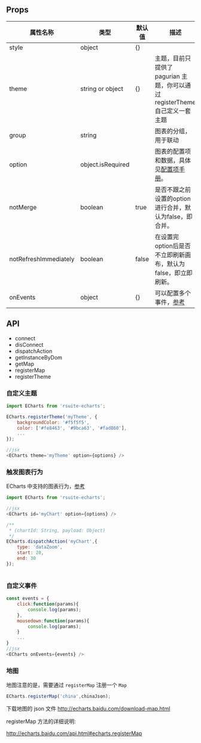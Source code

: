 
## Props

属性名称                  | 类型                | 默认值   | 描述
--------------------- | ----------------- | ----- | -----------------------------------------------------------------
style                 | object            | {}    |
theme                 | string or object  | {}    | 主题，目前只提供了 pagurian 主题，你可以通过registerTheme 自己定义一套主题
group                 | string            |       | 图表的分组，用于联动
option                | object.isRequired |       | 图表的配置项和数据，具体见[配置项手册](http://echarts.baidu.com/option.html#title)。
notMerge              | boolean           | true  | 是否不跟之前设置的option进行合并，默认为false，即合并。
notRefreshImmediately | boolean           | false | 在设置完option后是否不立即刷新画布，默认为false，即立即刷新。
onEvents              | object            | {}    | 可以配置多个事件，[参考](http://echarts.baidu.com/api.html#events)


## API

- connect
- disConnect
- dispatchAction
- getInstanceByDom
- getMap
- registerMap
- registerTheme

### 自定义主题

```js
import ECharts from 'rsuite-echarts';

ECharts.registerTheme('myTheme', {
    backgroundColor: '#f5f5f5',
    color: ['#fe8463', '#9bca63', '#fad860'],
    ...
});

//jsx
<ECharts theme='myTheme' option={options} />

```

### 触发图表行为

ECharts 中支持的图表行为，[参考](http://echarts.baidu.com/api.html#action)

```js
import ECharts from 'rsuite-echarts';

//jsx
<ECharts id='myChart' option={options} />

/**
 * (chartId: String, payload: Object)
 */
ECharts.dispatchAction('myChart',{
    type: 'dataZoom',
    start: 20,
    end: 30
});



```

### 自定义事件

```js
const events = {
    click:function(params){
        console.log(params);
    },
    mousedown:function(params){
        console.log(params);
    }
    ...
}
//jsx
<ECharts onEvents={events} />

```

### 地图

地图注意的是，需要通过 `registerMap` 注册一个 `Map`

```js
ECharts.registerMap('china',chinaJson);
```
下载地图的 json 文件 http://echarts.baidu.com/download-map.html

registerMap 方法的详细说明:

http://echarts.baidu.com/api.html#echarts.registerMap
